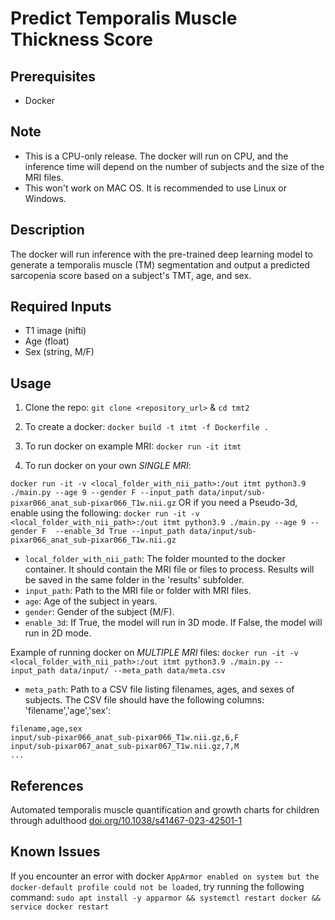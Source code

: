 # Predict Temporalis Muscle Thickness Score

## Prerequisites
- Docker

## Note
- This is a CPU-only release. The docker will run on CPU, and the inference time will depend on the number of subjects and the size of the MRI files.
- This won't work on MAC OS. It is recommended to use Linux or Windows.

## Description
The docker will run inference with the pre-trained deep learning model to generate a temporalis muscle (TM) segmentation and output a predicted sarcopenia score based on a subject's TMT, age, and sex.

## Required Inputs
- T1 image (nifti)
- Age (float)
- Sex (string, M/F)

## Usage
1. Clone the repo: `git clone <repository_url>` & `cd tmt2`

2. To create a docker:
`docker build -t itmt -f Dockerfile .`

3. To run docker on example MRI:
`docker run -it itmt`

4. To run docker on your own *SINGLE MRI*:

`docker run -it -v <local_folder_with_nii_path>:/out itmt python3.9 ./main.py --age 9 --gender F --input_path data/input/sub-pixar066_anat_sub-pixar066_T1w.nii.gz`
OR
if you need a Pseudo-3d, enable using the following:
`docker run -it -v <local_folder_with_nii_path>:/out itmt python3.9 ./main.py --age 9 --gender F  --enable_3d True --input_path data/input/sub-pixar066_anat_sub-pixar066_T1w.nii.gz`

- `local_folder_with_nii_path`: The folder mounted to the docker container. It should contain the MRI file or files to process. Results will be saved in the same folder in the 'results' subfolder.
- `input_path`: Path to the MRI file or folder with MRI files.
- `age`: Age of the subject in years.
- `gender`: Gender of the subject (M/F).
- `enable_3d`: If True, the model will run in 3D mode. If False, the model will run in 2D mode.

Example of running docker on *MULTIPLE MRI* files:
`docker run -it -v <local_folder_with_nii_path>:/out itmt python3.9 ./main.py --input_path data/input/ --meta_path data/meta.csv`
- `meta_path`: Path to a CSV file listing filenames, ages, and sexes of subjects. The CSV file should have the following columns: 'filename','age','sex':

```
filename,age,sex
input/sub-pixar066_anat_sub-pixar066_T1w.nii.gz,6,F
input/sub-pixar067_anat_sub-pixar067_T1w.nii.gz,7,M
...
```

## References
Automated temporalis muscle quantification and growth charts for children through adulthood
[doi.org/10.1038/s41467-023-42501-1](https://doi.org/10.1038/s41467-023-42501-1)

## Known Issues
If you encounter an error with docker `AppArmor enabled on system but the docker-default profile could not be loaded`, try running the following command:
`sudo apt install -y apparmor && systemctl restart docker && service docker restart`
